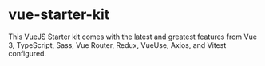 # vue-starter-kit
This VueJS Starter kit comes with the latest and greatest features from Vue 3, TypeScript, Sass, Vue Router, Redux, VueUse, Axios, and Vitest configured.
